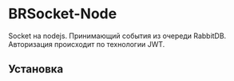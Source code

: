 # BRSocket-Node

Socket на nodejs. Принимающий события из очереди RabbitDB. Авторизация происходит по технологии JWT.

## Установка

